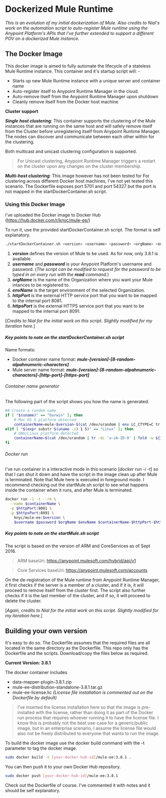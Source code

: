 # Dockerized Mule Runtime

*This is an evolution of my initial dockerization of Mule. Also credits to Nial's work on the automation script to auto-register Mule runtime using the Anypoint Platform's APIs that I've further extended to support a different POV on a dockerized Mule instance.*

## The Docker Image
This docker image is aimed to fully automate the lifecycle of a stateless Mule Runtime instance. This container and it's startup script will: -
- Starts up new Mule Runtime instance with a unique server and container name
- Auto-register itself to Anypoint Runtime Manager in the cloud.
- Auto-remove itself from the Anypoint Runtime Manager upon shutdown
- Cleanly remove itself from the Docker host machine

**Cluster support**

***Single host clustering***: This container supports the clustering of the Mule instances that are running on the same host and will safely remove itself from the Cluster before unregistering itself from Anypoint Runtime Manager.
The nodes can discover and communicate between each other within for the clustering.

Both multicast and unicast clustering configuration is supported.

> For Unicast clustering, Anypoint Runtime Manager triggers a restart on the cluster upon any changes on the cluster membership.

***Multi-host clustering***: This image however has not been tested for For clustering across different Docker host machines, I've not yet tested this scenario. The Dockerfile exposes port 5701 and port 54327 but the port is not mapped in the startDockerContainer.sh script.

### Using this Docker Image

I've uploaded the Docker image to Docker Hub (https://hub.docker.com/r/knyc/mule-ee/)

To run it, use the provided startDockerContainer.sh script. The format is self explanatory.

```sh
./startDockerContainer.sh <version> <username> <password> <orgName> <envName> <httpPort> <httpsPort>
```
1. ***version*** defines the version of Mule to be used. As for now, only 3.8.1 is available.
2. ***username*** and ***password*** is your Anypoint Platform's username and password. (_The script can be modified to request for the password to be typed in on every run with the **read** command._)
3. ***orgName*** is the name of the Organization where you want your Mule intances to be registered to.
4. ***envName*** is the target environment of the selected Organization.
5. ***httpPort*** is the external HTTP service port that you want to be mapped to the internal port 8081.
6. ***httpsPort*** is the external HTTPS service port that you want to be mapped to the internal port 8091.

[*Credits to Nial for the initial work on this script. Slightly modified for my iteration here.*]

##### Key points to note on the startDockerContainer.sh script

Name formats:
- Docker container name format:  ***mule-[version]-[8-random-alpahnumeric-characters]***
- Mule server name format: ***mule-[version]-[8-random-alpahnumeric-characters]-[http-port]-[https-port]***

###### Container name generator
The following part of the script shows you how the name is generated.
```sh
## Create a random name
if [ "$(uname)" == "Darwin" ]; then
    # Mac OS X platform detected
    containerName=mule-$version-$(cat /dev/urandom | env LC_CTYPE=C tr -dc 'a-zA-Z0-9' | fold -w 8 | head -n 1)
elif [ "$(expr substr $(uname -s) 1 5)" == "Linux" ]; then
    # GNU/Linux platform detected
    containerName=$(cat /dev/urandom | tr -dc 'a-zA-Z0-9' | fold -w ${1:-8} | head -n 1)
fi
```

###### Docker run
I've run container in a interactive mode in this scenario [*docker run -i -t*] so that I can shut it down and have the script in the image clean up after Mule is terminated. Note that Mule here is executed in foreground mode. I recommend checking out the startMule.sh script to see what happens inside the container when it runs, and after Mule is terminated.

```sh
docker run -i -t --rm \
  --name $containerName \
  -p $httpPort:8081 \
  -p $httpsPort:8091 \
	knyc/mule-ee:$version \
	$username $password $orgName $envName $containerName-$httpPort-$httpsPort
```

##### Key points to note on the startMule.sh script

The script is based on the version of ARM and CoreServices as of Sept 2016.

> ARM baseUri: https://anypoint.mulesoft.com/hybrid/api/v1

> Core Services baseUri: https://anypoint.mulesoft.com/accounts

On the de-registration of the Mule runtime from Anypoint Runtime Manager, it first checks if the server is a member of a cluster, and if it is, it will proceed to remove itself from the cluster first. The script also further checks if it is the last member of the cluster, and if so, it will proceed to delete the cluster.

[*Again, credits to Nial for the initial work on this script. Slightly modified for my iteration here.*]

## Building your own version

It's easy to do so. The Dockerfile assumes that the required files are all located in the same directory as the Dockerfile. This repo only has the Dockerfile and the scripts. Download/copy the files below as required.

**Current Version: 3.8.1**

The docker container includes
- data-mapper-plugin-3.8.1.zip
- mule-ee-distribution-standalone-3.8.1.tar.gz
- mule-ee-license.lic *(License file installation is commented out on the Dockerfile by default)*

> I've inserted the license installation here so that the image is pre-installed with the license, rather than doing it as part of the Docker run process that requires whoever running it to have the license file. I know this is probably not the best use-case for a generic/public image, but in an enterprise scenario, I assume the license file would also not be freely distributed to everyone that wants to run the image.

To build the docker image use the docker build command with the -t parameter to tag the docker image.
```sh
sudo docker build -t [your-docker-hub-id]/mule-ee:3.8.1 .
```

You can then push it to your own Docker Hub repository.
```sh
sudo docker push [your-docker-hub-id]/mule-ee:3.8.1
```

Check out the Dockerfile of course. I've commented it with notes and it should be self explanatory.
